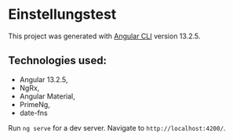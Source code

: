 # Einstellungstest

This project was generated with [Angular CLI](https://github.com/angular/angular-cli) version 13.2.5.

## Technologies used:

- Angular 13.2.5,
- NgRx,
- Angular Material,
- PrimeNg,
- date-fns

Run `ng serve` for a dev server. Navigate to `http://localhost:4200/`.
